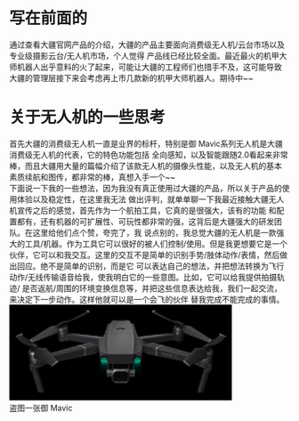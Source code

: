 # 写在前面的
通过查看大疆官网产品的介绍，大疆的产品主要面向消费级无人机/云台市场以及专业级摄影云台/无人机市场，个人觉得
产品线已经比较全面。最近最火的机甲大师机器人出乎意料的火了起来，可能让大疆的工程师们也措手不及，这可能导致
大疆的管理层接下来会考虑再上市几款新的机甲大师机器人。期待中~~
# 关于无人机的一些思考
首先大疆的消费级无人机一直是业界的标杆，特别是御 Mavic系列无人机是大疆消费级无人机的代表，它的特色功能包括
全向感知，以及智能跟随2.0看起来非常棒，而且大疆用大量的篇幅介绍了该款无人机的摄像头性能，以及无人机的基本
素质续航和图传，都非常的棒，真想入手一个~~
<br>下面说一下我的一些想法，因为我没有真正使用过大疆的产品，所以关于产品的使用体验以及稳定性，在这里我无法
做出评判，就单单聊一下我最近接触大疆无人机宣传之后的感觉，首先作为一个航拍工具，它真的是很强大，该有的功能
和配置都有，还有机器的可扩展性、可玩性都非常的强，这背后是大疆强大的研发团队。在这里给他们点个赞，夸完了，我
说点别的，我总觉大疆的无人机是一款强大的工具/机器。作为工具它可以很好的被人们控制/使用。但是我更想要它是一个
伙伴，它可以和我交互。这里的交互不是简单的识别手势/肢体动作/表情，然后做出回应。绝不是简单的识别，而是它
可以表达自己的想法，并把想法转换为飞行动作/无线传输语音给我，使我明白它的一些意图。比如，它可以给我提供拍摄轨迹/
是否返航/周围的环境变换信息等，并把这些信息表达给我，我们一起交流，来决定下一步动作。这样他就可以是一个会飞的伙伴
替我完成不能完成的事情。
<img width="400" height="172" src="/assets/img/Mavic.png" />
<br>盗图一张御 Mavic
